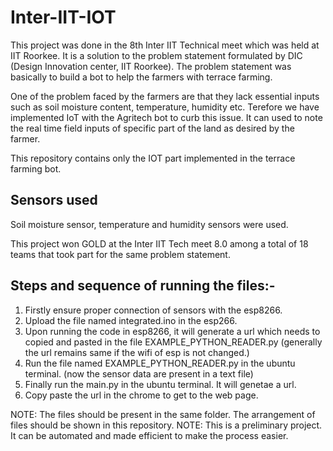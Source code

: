 # Inter-IIT-IOT
This project was done in the 8th Inter IIT Technical meet which was held at IIT Roorkee. It is a solution to the problem statement formulated by DIC (Design Innovation center, IIT Roorkee). The problem statement was basically to build a bot to help the farmers with terrace farming.

One of the problem faced by the farmers are that they lack essential inputs such as soil moisture content, temperature, humidity etc. Terefore we have implemented IoT with the Agritech bot to curb this issue. It can used to note the real time field inputs of specific part of the land as desired by the farmer.

This repository contains only the IOT part implemented in the terrace farming bot. 

## Sensors used
Soil moisture sensor, temperature and humidity sensors were used.

This project won GOLD at the Inter IIT Tech meet 8.0 among a total of 18 teams that took part for the same problem statement.

## Steps and sequence of running the files:-

1) Firstly ensure proper connection of sensors with the esp8266.
2) Upload the file named integrated.ino in the esp266.
3) Upon running the code in esp8266, it will generate a url which needs to copied and pasted in the file EXAMPLE_PYTHON_READER.py    (generally the url remains same if the wifi of esp is not changed.)
4) Run the file named EXAMPLE_PYTHON_READER.py in the ubuntu terminal. (now the sensor data are present in a text file)
5) Finally run the main.py in the ubuntu terminal. It will genetae a url.
6) Copy paste the url in the chrome to get to the web page.

NOTE: The files should be present in the same folder. The arrangement of files should be shown in this repository.
NOTE: This is a preliminary project. It can be automated and made efficient to make the process easier.
